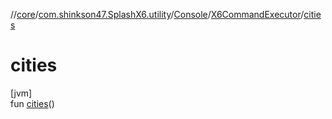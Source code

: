 //[core](../../../../index.md)/[com.shinkson47.SplashX6.utility](../../index.md)/[Console](../index.md)/[X6CommandExecutor](index.md)/[cities](cities.md)

# cities

[jvm]\
fun [cities](cities.md)()
